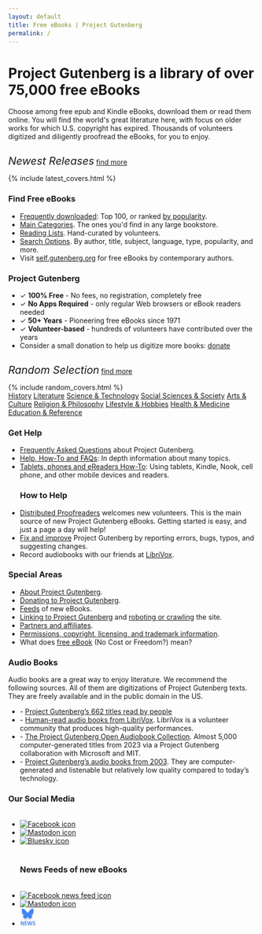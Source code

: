 ```yaml
---
layout: default
title: Free eBooks | Project Gutenberg
permalink: /
---
```

<link rel="stylesheet" href="/gutenberg/homepage.css">

<h1 id="slogan"> Project Gutenberg is a library of over 75,000 free eBooks </h1>

<p id="sub-slogan"> Choose among free epub and Kindle eBooks, download them or read them online. You will find the world's great literature here, with focus on older works for which U.S. copyright has expired. Thousands of volunteers digitized and diligently proofread the eBooks, for you to enjoy. </p>

<!-- Latest Books -->
<div class="library" style="overflow-x: auto; position: relative;">
  <div class="box_shadow" style="min-width: 1260px;">
    <p><i style="font-size: 1.35rem;">Newest Releases</i> <a href="/browse/recent/last1">find more</a></p>
    <div class="lib latest no-select">
    {% include latest_covers.html %}
   </div>
 </div>
</div>

<div class="info-box-container">
  <div class="info-box">
    <h3>Find Free eBooks</h3>
    <ul>
      <li><a href="/browse/scores/top">Frequently downloaded</a>: Top 100, or ranked <a href="/ebooks/search/?sort_order=downloads">by popularity</a>.</li>
      <li><a href="/ebooks/categories">Main Categories</a>. The ones you'd find in any large bookstore.</li>
      <li><a href="/ebooks/bookshelf/">Reading Lists</a>. Hand-curated by volunteers.</li>
      <li><a href="/ebooks/">Search Options</a>. By author, title, subject, language, type, popularity, and more.</li>
      <li>Visit <a href="http://self.gutenberg.org">self.gutenberg.org</a> for free eBooks by contemporary authors.</li>
    </ul>
  </div>

  <div class="info-box">
    <h3>Project Gutenberg</h3>
    <ul>
      <li>✓ <strong>100% Free</strong> - No fees, no registration, completely free</li>
      <li>✓ <strong>No Apps Required</strong> - only regular Web browsers or eBook readers needed</li>
      <li>✓ <strong>50+ Years</strong> - Pioneering free eBooks since 1971</li>
      <li>✓ <strong>Volunteer-based</strong> - hundreds of volunteers have contributed over the years</li>
      <li class="small-text">Consider a small donation to help us digitize more books: <a href="/donate"> donate </a></li>
    </ul>
  </div>
</div>

<!-- Random Selection -->
<div class="library" style="overflow-x: auto; position: relative;">
  <div class="box_shadow" style="min-width: 1260px;">
    <p><i style="font-size: 1.35rem;">Random Selection</i> <a href="/ebooks/search/?sort_order=random">find more</a></p>
    <div class="lib latest no-select">
    {% include random_covers.html %}
   </div>
 </div>
</div>

<div class="category-grid">
  <a href="/ebooks/categories.html#history" data-emoji="🏛️">History</a>
  <a href="/ebooks/categories.html#literature" data-emoji="📜">Literature</a>
  <a href="/ebooks/categories.html#science-technology" data-emoji="🔭">Science & Technology</a>
  <a href="/ebooks/categories.html#social-sciences-society" data-emoji="🧑‍🤝‍🧑">Social Sciences & Society</a>
  <a href="/ebooks/categories.html#arts-culture" data-emoji="🎨">Arts & Culture</a>
  <a href="/ebooks/categories.html#religion-philosophy" data-emoji="☯️">Religion & Philosophy</a>
  <a href="/ebooks/categories.html#lifestyle-hobbies" data-emoji="🎯">Lifestyle & Hobbies</a>
  <a href="/ebooks/categories.html#health-medicine" data-emoji="🌿">Health & Medicine</a>
  <a href="/ebooks/categories.html#education-reference" data-emoji="🎓">Education & Reference</a>
</div>

<div class="info-box-container">
  <div class="info-box">
    <h3> Get Help </h3>
    <ul>
      <li><a href="/help/faq.html">Frequently Asked Questions</a> about Project Gutenberg.</li>
      <li><a href="/help/">Help, How-To and FAQs</a>: In depth information about many topics.</li>
      <li><a href="/help/mobile.html">Tablets, phones and eReaders How-To</a>: Using tablets, Kindle, Nook, cell phone, and other mobile devices and readers.</li>
      <h3> How to Help </h3> 
      <li><a href="https://www.pgdp.net">Distributed Proofreaders</a> welcomes new volunteers. This is the main source of new Project Gutenberg eBooks. Getting started is easy, and just a page a day will help! </li>
      <li><a href="/help/errata.html">Fix and improve</a> Project Gutenberg by reporting errors, bugs, typos, and suggesting changes.</li>
      <li>Record audiobooks with our friends at <a href="https://librivox.org">LibriVox</a>.</li>
    </ul>
  </div>

  <div class="info-box">
    <h3> Special Areas </h3>
    <ul>
      <li><a href="/about/">About Project Gutenberg</a>.</li>
      <li><a href="/donate/">Donating to Project Gutenberg</a>.</li>
      <li><a href="/ebooks/feeds.html">Feeds</a> of new eBooks.</li>
      <li><a href="/policy/linking.html">Linking to Project Gutenberg</a> and <a href="/policy/robot_access.html">roboting or crawling</a> the site.</li>
      <li><a href="/about/partners_affiliates.html">Partners and affiliates</a>.</li>
      <li><a href="/policy/permission.html">Permissions, copyright, licensing, and trademark information</a>.</li>
      <li>What does <a href="/about/background/free_ebook.html">free eBook</a> (No Cost or Freedom?) mean?</li>
    </ul>
  </div>
</div>

<div class="info-box-container">
  <div class="info-box">
    <h3>Audio Books</h3>
    <p> Audio books are a great way to enjoy literature. We recommend the following sources. All of them are digitizations of Project Gutenberg texts. They are freely available and in the public domain in the US. </p>
    <ul>
      <li> - <a href="/browse/categories/1">Project Gutenberg’s 662 titles read by people</a> </li>
      <li> - <a href="https://librivox.org">Human-read audio books from LibriVox</a>. LibriVox is a volunteer community that produces high-quality performances. </li>
      <li> - <a href="/browse/categories/2">The Project Gutenberg Open Audiobook Collection</a>. Almost 5,000 computer-generated titles from 2023 via a Project Gutenberg collaboration with Microsoft and MIT. </li>
      <li> - <a href="/browse/categories/2">Project Gutenberg’s audio books from 2003</a>. They are computer-generated and listenable but relatively low quality compared to today’s technology. </li>
    </ul>
  </div>
 
  <div class="info-box">
    <h3>Our Social Media</h3>
    <ul class="icon-list">
      <br>
      <li><a href="https://www.facebook.com/project.gutenberg">
        <img src="/gutenberg/f_icon.png" alt="Facebook icon" >
      </a></li>
      <li><a href="https://mastodon.social/@gutenberg_org" rel="me">
        <img src="/gutenberg/m_icon.png" alt="Mastodon icon" >
      </a></li>
      <li><a href="https://bsky.app/profile/gutenberg.org" rel="me">
        <img src="/gutenberg/b_icon.png" alt="Bluesky icon" >
      </a></li>
      <br>
      <h3>News Feeds of new eBooks</h3>
      <br>
      <li><a href="https://www.facebook.com/gutenberg.new">
        <img src="/gutenberg/f_news_icon.png" alt="Facebook news feed icon" >
      </a></li>
      <li><a href="https://mastodon.social/@gutenberg_new" rel="me">
        <img src="/gutenberg/m_news_icon.png" alt="Mastodon icon" >
      </a></li>
      <li><a href="https://bsky.app/profile/new.gutenberg.org" rel="me">
        <img src="/gutenberg/b_news_icon.png" alt="Bluesky icon" >
      </a></li>
    </ul>
  </div>
</div>
